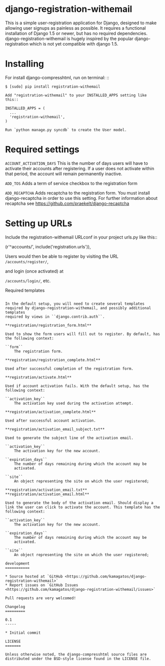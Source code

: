 django-registration-withemail
=====================

This is a simple user-registration application for Django,
designed to make allowing user signups as painless as possible. It
requires a functional installation of Django 1.5 or newer, but has no
required dependencies.
django-registration-withemail is hugely inspired by the popular django-registration which 
is not yet compatible with django 1.5.

Installing
==========

For install django-compresshtml, run on terminal: ::

    $ [sudo] pip install registration-withemail

	Add "registration-withemail" to your INSTALLED_APPS setting like this::

	INSTALLED_APPS = (
	  ...
	  'registration-withemail',
	)    
	
	Run `python manage.py syncdb` to create the User model.

Required settings
=================

``ACCOUNT_ACTIVATION_DAYS``
    This is the number of days users will have to activate their
    accounts after registering. If a user does not activate within
    that period, the account will remain permanently inactive.

``ADD_TOS``
	Adds a term of service checkbox to the registration form

``ADD_RECAPTCHA``
	Adds recaptcha to the registration form. You must install django-recaptcha
	in order to use this setting. For further information about recaptcha
	see https://github.com/praekelt/django-recaptcha

Setting up URLs
=================

Include the registration-withemail URLconf in your project urls.py like this::

(r'^accounts/', include('registration.urls')),

Users would then be able to register by visiting the URL
``/accounts/register/``, 

and login (once activated) at

``/accounts/login/``, etc.


Required templates
~~~~~~~~~~~~~~~~~~

In the default setup, you will need to create several templates
required by django-registration-withemail, and possibly additional templates
required by views in ``django.contrib.auth``.

**registration/registration_form.html**

Used to show the form users will fill out to register. By default, has
the following context:

``form``
    The registration form.

**registration/registration_complete.html**

Used after successful completion of the registration form.

**registration/activate.html**

Used if account activation fails. With the default setup, has the following context:

``activation_key``
    The activation key used during the activation attempt.

**registration/activation_complete.html**

Used after successful account activation.

**registration/activation_email_subject.txt**

Used to generate the subject line of the activation email.

``activation_key``
    The activation key for the new account.

``expiration_days``
    The number of days remaining during which the account may be
    activated.

``site``
    An object representing the site on which the user registered;

**registration/activation_email.txt**
**registration/activation_email.html**

Used to generate the body of the activation email. Should display a
link the user can click to activate the account. This template has the
following context:

``activation_key``
    The activation key for the new account.

``expiration_days``
    The number of days remaining during which the account may be
    activated.

``site``
    An object representing the site on which the user registered;

development
===========

* Source hosted at `GitHub <https://github.com/kamagatos/django-registration-withemail>`
* Report issues on `GitHub Issues <https://github.com/kamagatos/django-registration-withemail/issues>`

Pull requests are very welcomed!

Changelog
=========

0.1
-----

* Initial commit

LICENSE
=======

Unless otherwise noted, the django-compresshtml source files are distributed under the BSD-style license found in the LICENSE file.
